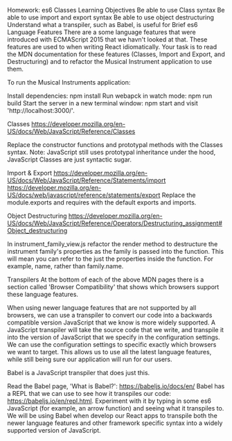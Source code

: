 Homework: es6 Classes
Learning Objectives
Be able to use Class syntax
Be able to use import and export syntax
Be able to use object destructuring
Understand what a transpiler, such as Babel, is useful for
Brief
es6 Language Features
There are a some language features that were introduced with ECMAScript 2015 that we havn't looked at that. These features are used to when writing React idiomatically. Your task is to read the MDN documentation for these features (Classes, Import and Export, and Destructuring) and to refactor the Musical Instrument application to use them.

To run the Musical Instruments application:

Install dependencies: npm install
Run webapck in watch mode: npm run build
Start the server in a new terminal window: npm start
and visit 'http://localhost:3000/'.

Classes
https://developer.mozilla.org/en-US/docs/Web/JavaScript/Reference/Classes

Replace the constructor functions and prototypal methods with the Classes syntax. Note: JavaScript still uses prototypal inheritance under the hood, JavaScript Classes are just syntactic sugar.

Import & Export
https://developer.mozilla.org/en-US/docs/Web/JavaScript/Reference/Statements/import
https://developer.mozilla.org/en-US/docs/web/javascript/reference/statements/export
Replace the module.exports and requires with the default exports and imports.

Object Destructuring
https://developer.mozilla.org/en-US/docs/Web/JavaScript/Reference/Operators/Destructuring_assignment#Object_destructuring

In instrument_family_view.js refactor the render method to destructure the instrument family's properties as the family is passed into the function. This will mean you can refer to the just the properties inside the function. For example, name, rather than family.name.

Transpilers
At the bottom of each of the above MDN pages there is a section called 'Browser Compatibility' that shows which browsers support these language features.

When using newer language features that are not supported by all browsers, we can use a transpiler to convert our code into a backwards compatible version JavaScript that we know is more widely supported. A JavaScript transpiler will take the source code that we write, and transpile it into the version of JavaScript that we specify in the configuration settings. We can use the configuration settings to specific exactly which browsers we want to target. This allows us to use all the latest language features, while still being sure our application will run for our users.

Babel is a JavaScript transpiler that does just this.

Read the Babel page, 'What is Babel?': https://babeljs.io/docs/en/
Babel has a REPL that we can use to see how it transpiles our code: https://babeljs.io/en/repl.html. Experiment with it by typing in some es6 JavaScript (for example, an arrow function) and seeing what it transpiles to.
We will be using Babel when develop our React apps to transpile both the newer language features and other framework specific syntax into a widely supported version of JavaScript.
